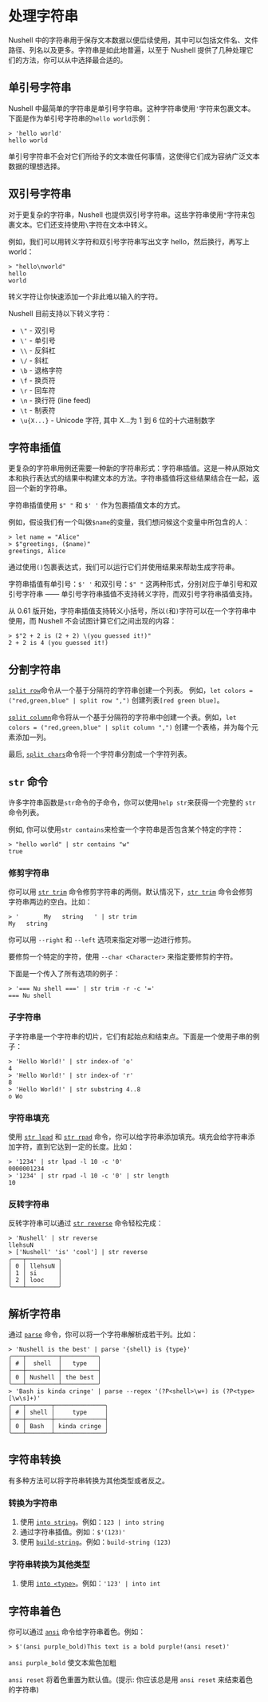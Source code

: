 # 处理字符串

Nushell 中的字符串用于保存文本数据以便后续使用，其中可以包括文件名、文件路径、列名以及更多。字符串是如此地普遍，以至于 Nushell 提供了几种处理它们的方法，你可以从中选择最合适的。

## 单引号字符串

Nushell 中最简单的字符串是单引号字符串。这种字符串使用`'`字符来包裹文本。下面是作为单引号字符串的`hello world`示例：

```nu
> 'hello world'
hello world
```

单引号字符串不会对它们所给予的文本做任何事情，这使得它们成为容纳广泛文本数据的理想选择。

## 双引号字符串

对于更复杂的字符串，Nushell 也提供双引号字符串。这些字符串使用`"`字符来包裹文本。它们还支持使用`\`字符在文本中转义。

例如，我们可以用转义字符和双引号字符串写出文字 hello，然后换行，再写上 world：

```nu
> "hello\nworld"
hello
world
```

转义字符让你快速添加一个非此难以输入的字符。

Nushell 目前支持以下转义字符：

- `\"` - 双引号
- `\'` - 单引号
- `\\` - 反斜杠
- `\/` - 斜杠
- `\b` - 退格字符
- `\f` - 换页符
- `\r` - 回车符
- `\n` - 换行符 (line feed)
- `\t` - 制表符
- `\u{X...}` - Unicode 字符, 其中 X...为 1 到 6 位的十六进制数字

## 字符串插值

更复杂的字符串用例还需要一种新的字符串形式：字符串插值。这是一种从原始文本和执行表达式的结果中构建文本的方法。字符串插值将这些结果结合在一起，返回一个新的字符串。

字符串插值使用 `$" "` 和 `$' '` 作为包裹插值文本的方式。

例如，假设我们有一个叫做`$name`的变量，我们想问候这个变量中所包含的人：

```nu
> let name = "Alice"
> $"greetings, ($name)"
greetings, Alice
```

通过使用`()`包裹表达式，我们可以运行它们并使用结果来帮助生成字符串。

字符串插值有单引号：`$' '` 和双引号：`$" "` 这两种形式，分别对应于单引号和双引号字符串 —— 单引号字符串插值不支持转义字符，而双引号字符串插值支持。

从 0.61 版开始，字符串插值支持转义小括号，所以`(`和`)`字符可以在一个字符串中使用，而 Nushell 不会试图计算它们之间出现的内容：

```nu
> $"2 + 2 is (2 + 2) \(you guessed it!)"
2 + 2 is 4 (you guessed it!)
```

## 分割字符串

[`split row`](/commands/docs/split_row.md)命令从一个基于分隔符的字符串创建一个列表。
例如，`let colors = ("red,green,blue" | split row ",")` 创建列表`[red green blue]`。

[`split column`](/commands/docs/split_column.md)命令将从一个基于分隔符的字符串中创建一个表。例如，`let colors = ("red,green,blue" | split column ",")` 创建一个表格，并为每个元素添加一列。

最后, [`split chars`](/commands/docs/split_chars.md)命令将一个字符串分割成一个字符列表。

## `str` 命令

许多字符串函数是`str`命令的子命令，你可以使用`help str`来获得一个完整的 `str` 命令列表。

例如, 你可以使用`str contains`来检查一个字符串是否包含某个特定的字符：

```nu
> "hello world" | str contains "w"
true
```

### 修剪字符串

你可以用 [`str trim`](/commands/docs/str_trim.md) 命令修剪字符串的两侧。默认情况下，[`str trim`](/commands/docs/str_trim.md) 命令会修剪字符串两边的空白。比如：

```nu
> '       My   string   ' | str trim
My   string
```

你可以用 `--right` 和 `--left` 选项来指定对哪一边进行修剪。

要修剪一个特定的字符，使用 `--char <Character>` 来指定要修剪的字符。

下面是一个传入了所有选项的例子：

```nu
> '=== Nu shell ===' | str trim -r -c '='
=== Nu shell
```

### 子字符串

子字符串是一个字符串的切片，它们有起始点和结束点。下面是一个使用子串的例子：

```nu
> 'Hello World!' | str index-of 'o'
4
> 'Hello World!' | str index-of 'r'
8
> 'Hello World!' | str substring 4..8
o Wo
```

### 字符串填充

使用 [`str lpad`](/commands/docs/str_lpad.md) 和 [`str rpad`](/commands/docs/str_rpad.md) 命令，你可以给字符串添加填充。填充会给字符串添加字符，直到它达到一定的长度。比如：

```nu
> '1234' | str lpad -l 10 -c '0'
0000001234
> '1234' | str rpad -l 10 -c '0' | str length
10
```

### 反转字符串

反转字符串可以通过 [`str reverse`](/commands/docs/str_reverse.md) 命令轻松完成：

```nu
> 'Nushell' | str reverse
llehsuN
> ['Nushell' 'is' 'cool'] | str reverse
╭───┬─────────╮
│ 0 │ llehsuN │
│ 1 │ si      │
│ 2 │ looc    │
╰───┴─────────╯
```

## 解析字符串

通过 [`parse`](/commands/docs/parse.md) 命令，你可以将一个字符串解析成若干列。比如：

```nu
> 'Nushell is the best' | parse '{shell} is {type}'
╭───┬─────────┬──────────╮
│ # │  shell  │   type   │
├───┼─────────┼──────────┤
│ 0 │ Nushell │ the best │
╰───┴─────────┴──────────╯
> 'Bash is kinda cringe' | parse --regex '(?P<shell>\w+) is (?P<type>[\w\s]+)'
╭───┬───────┬──────────────╮
│ # │ shell │     type     │
├───┼───────┼──────────────┤
│ 0 │ Bash  │ kinda cringe │
╰───┴───────┴──────────────╯
```

## 字符串转换

有多种方法可以将字符串转换为其他类型或者反之。

### 转换为字符串

1. 使用 [`into string`](/commands/docs/into_string.md)。例如：`123 | into string`
2. 通过字符串插值。例如：`$'(123)'`
3. 使用 [`build-string`](/commands/docs/build-string.md)。例如：`build-string (123)`

### 字符串转换为其他类型

1. 使用 [`into <type>`](/commands/docs/into.md)。例如：`'123' | into int`

## 字符串着色

你可以通过 [`ansi`](/commands/docs/ansi.md) 命令给字符串着色。例如：

```nu
> $'(ansi purple_bold)This text is a bold purple!(ansi reset)'
```

`ansi purple_bold` 使文本紫色加粗

`ansi reset` 将着色重置为默认值。(提示: 你应该总是用 `ansi reset` 来结束着色的字符串)
